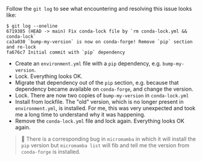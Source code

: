Follow the `git log` to see what encountering and resolving this issue looks like:

```
$ git log --oneline
6719385 (HEAD -> main) Fix conda-lock file by `rm conda-lock.yml && conda-lock`
ca3a030 `bump-my-version` is now on conda-forge! Remove `pip` section and re-lock
fa676c7 Initial commit with `pip` dependency
```

* Create an `environment.yml` file with a `pip` dependency, e.g. `bump-my-version`.
* Lock. Everything looks OK.
* Migrate that dependency out of the `pip` section, e.g. because that dependency became
  available on `conda-forge`, and change the version.
* Lock. There are now two copies of `bump-my-version` in `conda-lock.yml`
* Install from lockfile. The "old" version, which is no longer present in
  `environment.yml`, is installed. For me, this was very unexpected and took me a long
  time to understand why it was happening.
* Remove the `conda-lock.yml` file and lock again. Everything looks OK again.


> :memo: There is a corresponding bug in `micromamba` in which it will install the `pip`
> version but `micromamba list` will fib and tell me the version from `conda-forge` is
> installed.
